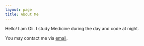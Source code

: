 ```yaml
---
layout: page
title: About Me
---
```


Hello! I am Oli. I study Medicine during the day and code at night.

You may contact me via [email](mailto:oli@eidel.net).
